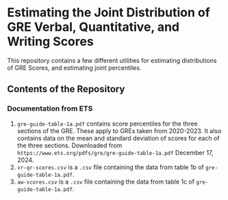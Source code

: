 # Estimating the Joint Distribution of GRE Verbal, Quantitative, and Writing Scores

This repository contains a few different utilities for estimating distributions
of GRE Scores, and estimating joint percentiles.

## Contents of the Repository

### Documentation from ETS

1. `gre-guide-table-1a.pdf` contains score percentiles for the three sections of
the GRE. These apply to GREs taken from 2020-2023. It also contains data on the
mean and standard deviation of scores for each of the three sections. Downloaded
from `https://www.ets.org/pdfs/gre/gre-guide-table-1a.pdf` December 17, 2024.
2. `vr-qr-scores.csv` is a `.csv` file containing the data from table 1b of
`gre-guide-table-1a.pdf`.
3. `aw-scores.csv` is a `.csv` file containing the data from table 1c of
`gre-guide-table-1a.pdf`.